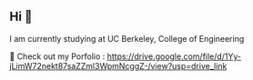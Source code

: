 ## Hi 👋
I am currently studying at UC Berkeley, College of Engineering

🌱 Check out my Porfolio : https://drive.google.com/file/d/1Yy-jLimW72nekt87saZZml3WpmNcggZ-/view?usp=drive_link

<!--
**subinlee99/subinlee99** is a ✨ _special_ ✨ repository because its `README.md` (this file) appears on your GitHub profile.

Here are some ideas to get you started:

- 🔭 I’m currently working on ...
- 🌱 I’m currently learning ...
- 👯 I’m looking to collaborate on ...
- 🤔 I’m looking for help with ...
- 💬 Ask me about ...
- 📫 How to reach me: ...
- 😄 Pronouns: ...
- ⚡ Fun fact: ...
-->
